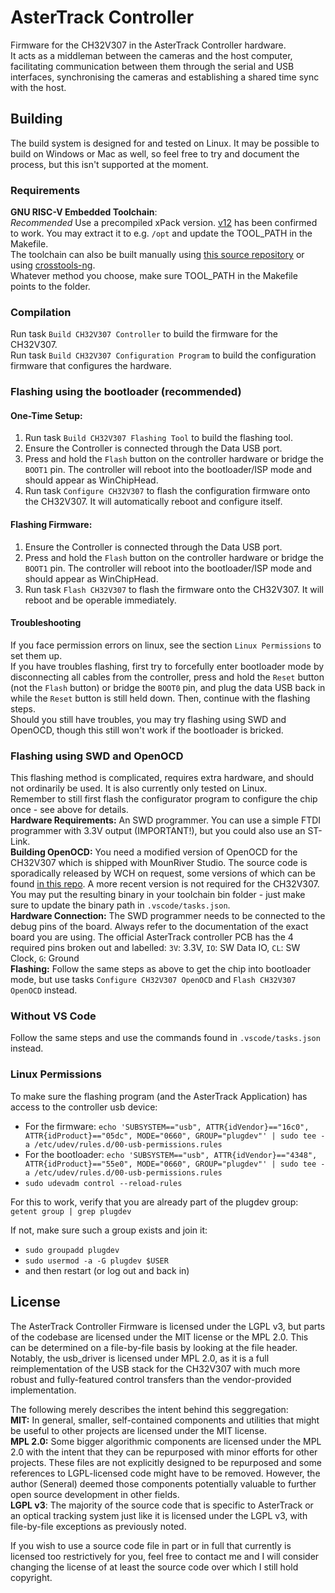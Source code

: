 # AsterTrack Controller

Firmware for the CH32V307 in the AsterTrack Controller hardware. <br>
It acts as a middleman between the cameras and the host computer, facilitating communication between them through the serial and USB interfaces, synchronising the cameras and establishing a shared time sync with the host.

## Building

The build system is designed for and tested on Linux.
It may be possible to build on Windows or Mac as well, so feel free to try and document the process, but this isn't supported at the moment.

### Requirements
**GNU RISC-V Embedded Toolchain**: <br>
*Recommended* Use a precompiled xPack version. <a href="https://github.com/xpack-dev-tools/riscv-none-elf-gcc-xpack/releases/tag/v12.4.0-1">v12</a> has been confirmed to work. You may extract it to e.g. `/opt` and update the TOOL_PATH in the Makefile. <br>
The toolchain can also be built manually using <a href="https://github.com/riscv-collab/riscv-gnu-toolchain">this source repository</a> or using <a href="https://crosstool-ng.github.io/">crosstools-ng</a>. <br>
Whatever method you choose, make sure TOOL_PATH in the Makefile points to the folder. <br>

### Compilation
Run task `Build CH32V307 Controller` to build the firmware for the CH32V307. <br>
Run task `Build CH32V307 Configuration Program` to build the configuration firmware that configures the hardware. <br>

### Flashing using the bootloader (recommended)

#### One-Time Setup:
1. Run task `Build CH32V307 Flashing Tool` to build the flashing tool. <br>
2. Ensure the Controller is connected through the Data USB port. <br>
3. Press and hold the `Flash` button on the controller hardware or bridge the `BOOT1` pin. The controller will reboot into the bootloader/ISP mode and should appear as WinChipHead. <br>
4. Run task `Configure CH32V307` to flash the configuration firmware onto the CH32V307. It will automatically reboot and configure itself. <br>

#### Flashing Firmware:
1. Ensure the Controller is connected through the Data USB port. <br>
2. Press and hold the `Flash` button on the controller hardware or bridge the `BOOT1` pin. The controller will reboot into the bootloader/ISP mode and should appear as WinChipHead. <br>
3. Run task `Flash CH32V307` to flash the firmware onto the CH32V307. It will reboot and be operable immediately. <br>

#### Troubleshooting
If you face permission errors on linux, see the section `Linux Permissions` to set them up. <br>
If you have troubles flashing, first try to forcefully enter bootloader mode by disconnecting all cables from the controller, press and hold the `Reset` button (not the `Flash` button) or bridge the `BOOT0` pin, and plug the data USB back in while the `Reset` button is still held down. Then, continue with the flashing steps. <br>
Should you still have troubles, you may try flashing using SWD and OpenOCD, though this still won't work if the bootloader is bricked. <br>

### Flashing using SWD and OpenOCD
This flashing method is complicated, requires extra hardware, and should not ordinarily be used. It is also currently only tested on Linux. <br>
Remember to still first flash the configurator program to configure the chip once - see above for details. <br>
**Hardware Requirements:** An SWD programmer. You can use a simple FTDI programmer with 3.3V output (IMPORTANT!), but you could also use an ST-Link. <br>
**Building OpenOCD:** You need a modified version of OpenOCD for the CH32V307 which is shipped with MounRiver Studio. The source code is sporadically released by WCH on request, some versions of which can be found <a href="https://github.com/Seneral/riscv-openocd-wch">in this repo</a>. A more recent version is not required for the CH32V307. You may put the resulting binary in your toolchain bin folder - just make sure to update the binary path in `.vscode/tasks.json`.<br>
**Hardware Connection:** The SWD programmer needs to be connected to the debug pins of the board. Always refer to the documentation of the exact board you are using. The official AsterTrack controller PCB has the 4 required pins broken out and labelled: `3V`: 3.3V, `IO`: SW Data IO, `CL`: SW Clock, `G`: Ground <br>
**Flashing:** Follow the same steps as above to get the chip into bootloader mode, but use tasks `Configure CH32V307 OpenOCD` and `Flash CH32V307 OpenOCD` instead.

### Without VS Code
Follow the same steps and use the commands found in `.vscode/tasks.json` instead.

### Linux Permissions
To make sure the flashing program (and the AsterTrack Application) has access to the controller usb device:
- For the firmware: `echo 'SUBSYSTEM=="usb", ATTR{idVendor}=="16c0", ATTR{idProduct}=="05dc", MODE="0660", GROUP="plugdev"' | sudo tee -a /etc/udev/rules.d/00-usb-permissions.rules`
- For the bootloader: `echo 'SUBSYSTEM=="usb", ATTR{idVendor}=="4348", ATTR{idProduct}=="55e0", MODE="0660", GROUP="plugdev"' | sudo tee -a /etc/udev/rules.d/00-usb-permissions.rules`
- `sudo udevadm control --reload-rules`

For this to work, verify that you are already part of the plugdev group:
`getent group | grep plugdev`

If not, make sure such a group exists and join it:
- `sudo groupadd plugdev`
- `sudo usermod -a -G plugdev $USER`
- and then restart (or log out and back in)

## License
The AsterTrack Controller Firmware is licensed under the LGPL v3, but parts of the codebase are licensed under the MIT license or the MPL 2.0. This can be determined on a file-by-file basis by looking at the file header. <br>
Notably, the usb_driver is licensed under MPL 2.0, as it is a full reimplementation of the USB stack for the CH32V307 with much more robust and fully-featured control transfers than the vendor-provided implementation.

The following merely describes the intent behind this seggregation: <br>
**MIT:**
In general, smaller, self-contained components and utilities that might be useful to other projects are licensed under the MIT license. <br>
**MPL 2.0:**
Some bigger algorithmic components are licensed under the MPL 2.0 with the intent that they can be repurposed with minor efforts for other projects. These files are not explicitly designed to be repurposed and some references to LGPL-licensed code might have to be removed. However, the author (Seneral) deemed those components potentially valuable to further open source development in other fields. <br>
**LGPL v3**:
The majority of the source code that is specific to AsterTrack or an optical tracking system just like it is licensed under the LGPL v3, with file-by-file exceptions as previously noted. <br>

If you wish to use a source code file in part or in full that currently is licensed too restrictively for you, feel free to contact me and I will consider changing the license of at least the source code over which I still hold copyright.